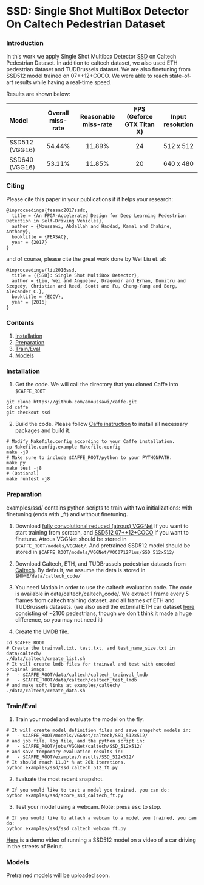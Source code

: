 # SSD: Single Shot MultiBox Detector On Caltech Pedestrian Dataset

### Introduction

In this work we apply Single Shot Multibox Detector [SSD](https://github.com/weiliu89/caffe/tree/ssd/) on Caltech Pedestrian Dataset. In addition to caltech dataset, we also used ETH pedestrian dataset and TUDBrussels dataset. We are also finetuning from SSD512 model trained on 07++12+COCO. We were able to reach state-of-art results while having a real-time speed.

Results are shown below:

| Model | Overall miss-rate | Reasonable miss-rate | **FPS** (Geforce GTX Titan X) | Input resolution
|:-------|:-----:|:-------:|:-------:|:-------:|
| SSD512 (VGG16) | 54.44% | 11.89% | 24 | 512 x 512 |
| SSD640 (VGG16) | 53.11% | 11.85%  | 20 | 640 x 480 |


### Citing

Please cite this paper in your publications if it helps your research:
    
    @inproceedings{feasac2017ssdc,
      title = {An FPGA-Accelerated Design for Deep Learning Pedestrian Detection in Self-Driving Vehicles},
      author = {Moussawi, Abdallah and Haddad, Kamal and Chahine, Anthony},
      booktitle = {FEASAC},
      year = {2017}
    }

and of course, please cite the great work done by Wei Liu et. al:

    @inproceedings{liu2016ssd,
      title = {{SSD}: Single Shot MultiBox Detector},
      author = {Liu, Wei and Anguelov, Dragomir and Erhan, Dumitru and Szegedy, Christian and Reed, Scott and Fu, Cheng-Yang and Berg, Alexander C.},
      booktitle = {ECCV},
      year = {2016}
    }
    
    
### Contents
1. [Installation](#installation)
2. [Preparation](#preparation)
3. [Train/Eval](#traineval)
4. [Models](#models)

### Installation
1. Get the code. We will call the directory that you cloned Caffe into `$CAFFE_ROOT`
  ```Shell
  git clone https://github.com/amoussawi/caffe.git
  cd caffe
  git checkout ssd
  ```

2. Build the code. Please follow [Caffe instruction](http://caffe.berkeleyvision.org/installation.html) to install all necessary packages and build it.
  ```Shell
  # Modify Makefile.config according to your Caffe installation.
  cp Makefile.config.example Makefile.config
  make -j8
  # Make sure to include $CAFFE_ROOT/python to your PYTHONPATH.
  make py
  make test -j8
  # (Optional)
  make runtest -j8
  ```

### Preparation
examples/ssd/ contains python scripts to train with two initializations: with finetuning (ends with \_ft) and without finetuning.

1. Download [fully convolutional reduced (atrous) VGGNet](https://gist.github.com/weiliu89/2ed6e13bfd5b57cf81d6) If you want to start training from scratch, and [SSD512 07++12+COCO](https://drive.google.com/open?id=0BzKzrI_SkD1_NVVNdWdYNEh1WTA) if you want to finetune. Atrous VGGNet should be stored in `$CAFFE_ROOT/models/VGGNet/`. And pretrained SSD512 model should be stored in `$CAFFE_ROOT/models/VGGNet/VOC0712Plus/SSD_512x512/`

2. Download Caltech, ETH, and TUDBrussels pedestrian datasets from [Caltech](http://www.vision.caltech.edu/Image_Datasets/CaltechPedestrians/). By default, we assume the data is stored in `$HOME/data/caltech_code/`

4. You need Matlab in order to use the caltech evaluation code. The code is available in data/caltech/caltech_code/. We extract 1 frame every 5 frames from caltech training dataset, and all frames of ETH and TUDBrussels datasets. (we also used the external ETH car dataset [here](https://data.vision.ee.ethz.ch/cvl/aess/dataset/) consisting of ~2100 pedestrians, though we don't think it made a huge difference, so you may not need it)

3. Create the LMDB file.
  ```Shell
  cd $CAFFE_ROOT
  # Create the trainval.txt, test.txt, and test_name_size.txt in data/caltech/
  ./data/caltech/create_list.sh
  # It will create lmdb files for trainval and test with encoded original image:
  #   - $CAFFE_ROOT/data/caltech/caltech_trainval_lmdb
  #   - $CAFFE_ROOT/data/caltech/caltech_test_lmdb
  # and make soft links at examples/caltech/
  ./data/caltech/create_data.sh
  ```

### Train/Eval
1. Train your model and evaluate the model on the fly.
  ```Shell
  # It will create model definition files and save snapshot models in:
  #   - $CAFFE_ROOT/models/VGGNet/caltech/SSD_512x512/
  # and job file, log file, and the python script in:
  #   - $CAFFE_ROOT/jobs/VGGNet/caltech/SSD_512x512/
  # and save temporary evaluation results in:
  #   - $CAFFE_ROOT/examples/results/SSD_512x512/
  # It should reach 11.8* % at 20k iterations.
  python examples/ssd/ssd_caltech_512_ft.py
  ```

2. Evaluate the most recent snapshot.
  ```Shell
  # If you would like to test a model you trained, you can do:
  python examples/ssd/score_ssd_caltech_ft.py
  ```

3. Test your model using a webcam. Note: press <kbd>esc</kbd> to stop.
  ```Shell
  # If you would like to attach a webcam to a model you trained, you can do:
  python examples/ssd/ssd_caltech_webcam_ft.py
  ```
  [Here](https://youtu.be/iKIW5Q0XAcg) is a demo video of running a SSD512 model on a video of a car driving in the streets of Beirut.

### Models
Pretrained models will be uploaded soon.
